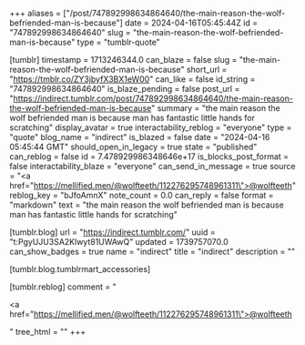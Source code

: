 +++
aliases = ["/post/747892998634864640/the-main-reason-the-wolf-befriended-man-is-because"]
date = 2024-04-16T05:45:44Z
id = "747892998634864640"
slug = "the-main-reason-the-wolf-befriended-man-is-because"
type = "tumblr-quote"

[tumblr]
timestamp = 1713246344.0
can_blaze = false
slug = "the-main-reason-the-wolf-befriended-man-is-because"
short_url = "https://tmblr.co/ZY3jbyfX3BX1eW00"
can_like = false
id_string = "747892998634864640"
is_blaze_pending = false
post_url = "https://indirect.tumblr.com/post/747892998634864640/the-main-reason-the-wolf-befriended-man-is-because"
summary = "the main reason the wolf befriended man is because man has fantastic little hands for scratching"
display_avatar = true
interactability_reblog = "everyone"
type = "quote"
blog_name = "indirect"
is_blazed = false
date = "2024-04-16 05:45:44 GMT"
should_open_in_legacy = true
state = "published"
can_reblog = false
id = 7.478929986348646e+17
is_blocks_post_format = false
interactability_blaze = "everyone"
can_send_in_message = true
source = "<a href=\"https://mellified.men/@wolfteeth/112276295748961311\">@wolfteeth</a>"
reblog_key = "bJfoAmnX"
note_count = 0.0
can_reply = false
format = "markdown"
text = "the main reason the wolf befriended man is because man has fantastic little hands for scratching"

[tumblr.blog]
url = "https://indirect.tumblr.com/"
uuid = "t:PgyUJU3SA2Klwyt81UWAwQ"
updated = 1739757070.0
can_show_badges = true
name = "indirect"
title = "indirect"
description = ""

[tumblr.blog.tumblrmart_accessories]

[tumblr.reblog]
comment = "<p><a href=\"https://mellified.men/@wolfteeth/112276295748961311\">@wolfteeth</a></p>"
tree_html = ""
+++
